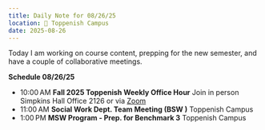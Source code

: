 ```yaml
---
title: Daily Note for 08/26/25
location: 🏫 Toppenish Campus
date: 2025-08-26
---
```

Today I am working on course content, prepping for the new semester, and have a couple of collaborative meetings.

**Schedule 08/26/25**
- 10:00 AM **Fall 2025 Toppenish Weekly Office Hour** Join in person Simpkins Hall Office 2126 or via [Zoom]( https://heritage.zoom.us/my/dr.jacob)
- 11:00 AM **Social Work Dept. Team Meeting (BSW )** Toppenish Campus
- 1:00 PM **MSW Program - Prep. for Benchmark 3** Toppenish Campus